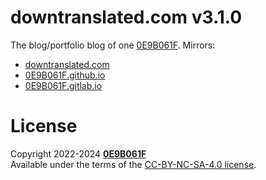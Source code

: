 # **downtranslated.com** v3.1.0

The blog/portfolio blog of one [0E9B061F][gh]. Mirrors:

* [downtranslated.com](https://downtranslated.com)
* [0E9B061F.github.io](https://0E9B061F.github.io)
* [0E9B061F.gitlab.io](https://0E9B061F.gitlab.io)

# License

Copyright 2022-2024 **[0E9B061F][gh]**<br/>
Available under the terms of the [CC-BY-NC-SA-4.0 license][license].

[gh]:https://github.com/0E9B061F
[license]:https://github.com/0E9B061F/0E9B061F.github.com/blob/master/LICENSE
